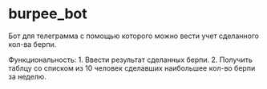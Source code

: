 # burpee_bot
Бот для телеграмма с помощью которого можно вести учет сделанного кол-ва берпи.

Функциональность:
    1. Ввести результат сделанных берпи.
    2. Получить таблцу со списком из 10 человек сделавших наибольшее 
    кол-во берпи за неделю.
